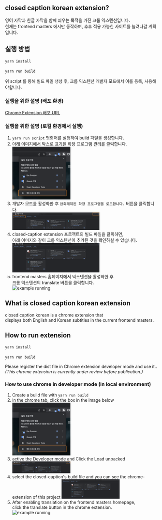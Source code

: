 ## closed caption korean extension?

영어 자막과 한글 자막을 함께 띄우는 목적을 가진 크롬 익스텐션입니다.<br />
현재는 frontend masters 에서만 동작하며, 추후 적용 가능한 사이트를 늘려나갈 계획입니다.

## 실행 방법

```bash
yarn install

yarn run build
```

위 script 를 통해 빌드 파일 생성 후, 크롬 익스텐션 개발자 모드에서 이를 등록, 사용해야합니다.<br />

### 실행을 위한 설명 (배포 환경)

[Chrome Extension 배포 URL](https://chrome.google.com/webstore/detail/closed-caption-korean/pjfhdffkbjfneojiamjnooaagomkimde?hl=ko)

### 실행을 위한 설명 (로컬 환경에서 실행)

1. `yarn run script` 명령어를 실행하여 build 파일을 생성합니다.
2. 아래 이미지에서 박스로 표기된 확장 프로그램 관리를 클릭합니다.<br />
   <img width="40%" alt="chrome tab" src="./public/assets/readme/chrome-tab.png" />
3. 개발자 모드를 활성화한 후 `압축해제된 확장 프로그램을 로드합니다.` 버튼을 클릭합니다.<br />
   <img width="60%" alt="chrome development" src="./public/assets/readme/chrome-development.png" />
4. closed-caption extension 프로젝트의 빌드 파일을 클릭하면,<br />
   아래 이미지와 같이 크롬 익스텐션이 추가된 것을 확인하실 수 있습니다.
   <img width="60%" alt="added closed caption" src="./public/assets/readme/added-closed-caption.png" />
5. frontend masters 홈페이지에서 익스텐션을 활성화한 후 <br />
   크롬 익스텐션의 translate 버튼을 클릭합니다.<br />
   <img width="50%" alt="example running" src="./public/assets/readme/example-running.gif" />

## What is closed caption korean extension

closed caption korean is a chrome extension that<br />
displays both English and Korean subtitles in the current frontend masters.

## How to run extension

```bash
yarn install

yarn run build
```

Please register the dist file in Chrome extension developer mode and use it..<br />
_(This chrome extension is currently under review before publication.)_

### How to use chrome in developer mode (in local environment)

1. Create a build file with `yarn run build`
2. In the chrome tab, click the box in the image below<br />
   <img width="40%" alt="chrome tab" src="./public/assets/readme/chrome-tab.png" />
3. active the Developer mode and Click the Load unpacked<br />
   <img width="40%" alt="chrome development" src="./public/assets/readme/chrome-development.png" />
4. select the closed-caption's build file and you can see the chrome-extension of this project
   <img width="40%" alt="added closed caption" src="./public/assets/readme/added-closed-caption.png" />
5. After enabling translation on the frontend masters homepage, <br />
   click the translate button in the chrome extension.<br />
   <img width="40%" alt="example running" src="./public/assets/readme/example-running.gif" />
